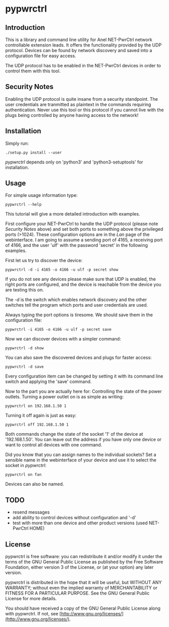# pypwrctrl

## Introduction

This is a library and command line utility for Anel NET-PwrCtrl network
controllable extension leads. It offers the functionality provided by the UDP
protocol. Devices can be found by network discovery and saved into a
configuration file for easy access.

The UDP protocol has to be enabled in the NET-PwrCtrl devices in order to
control them with this tool.

## Security Notes

Enabling the UDP protocol is quite insane from a security standpoint. The user
credentials are tranmitted as plaintext in the commands requiring
authentication. Never use this tool or this protocol if you cannot live with
the plugs being controlled by anyone having access to the network!

## Installation

Simply run:

	./setup.py install --user

*pypwrctrl* depends only on 'python3' and 'python3-setuptools' for
installation.

## Usage

For simple usage information type:

	pypwrctrl --help

This tutorial will give a more detailed introduction with examples.

First configure your NET-PwrCtrl to handle the UDP protocol (please note
*Security Notes* above) and set both ports to something above the privileged
ports (>1024). These configuration options are in the *Lan* page of the
webinterface. I am going to assume a sending port of 4165, a receiving port of
4166, and the user 'ulf' with the password 'secret' in the following examples.

First let us try to discover the device:

	pypwrctrl -d -i 4165 -o 4166 -u ulf -p secret show

If you do not see any devices please make sure that UDP is enabled, the right
ports are configured, and the device is reachable from the device you are
testing this on.

The *-d* is the switch which enables network discovery and the other switches
tell the program which ports and user credentials are used.

Always typing the port options is tiresome. We should save them in the
configuration file:

	pypwrctrl -i 4165 -o 4166 -u ulf -p secret save

Now we can discover devices with a simpler command:

	pypwrctrl -d show

You can also save the discovered devices and plugs for faster access:

	pypwrctrl -d save

Every configuration item can be changed by setting it with its command line
switch and applying the 'save' command.

Now to the part you are actually here for: Controlling the state of the power
outlets. Turning a power outlet on is as simple as writing:

	pypwrctrl on 192.168.1.50 1

Turning it off again is just as easy:

	pypwrctrl off 192.168.1.50 1

Both commands change the state of the socket '1' of the device at
'192.168.1.50'. You can leave out the address if you have only one device or
want to control all devices with one command.

Did you know that you can assign names to the individual sockets? Set a
sensible name in the webinterface of your device and use it to select the
socket in *pypwrctrl*:

	pypwrctrl on fan

Devices can also be named.

## TODO

* resend messages
* add ability to control devices without configuration and '-d'
* test with more than one device and other product versions (used
  NET-PwrCtrl HOME)

## License

pypwrctrl is free software: you can redistribute it and/or modify it under the
terms of the GNU General Public License as published by the Free Software
Foundation, either version 3 of the License, or (at your option) any later
version.

pypwrctrl is distributed in the hope that it will be useful, but WITHOUT ANY
WARRANTY; without even the implied warranty of MERCHANTABILITY or FITNESS FOR A
PARTICULAR PURPOSE.  See the GNU General Public License for more details.

You should have received a copy of the GNU General Public License along with
pypwrctrl.  If not, see
[http://www.gnu.org/licenses/](http://www.gnu.org/licenses/).
